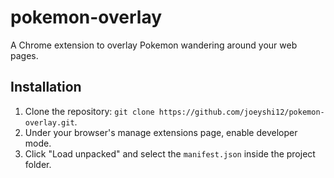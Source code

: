 # pokemon-overlay

A Chrome extension to overlay Pokemon wandering around your web pages.

## Installation

1. Clone the repository: `git clone https://github.com/joeyshi12/pokemon-overlay.git`.
2. Under your browser's manage extensions page, enable developer mode.
3. Click "Load unpacked" and select the `manifest.json` inside the project folder.
